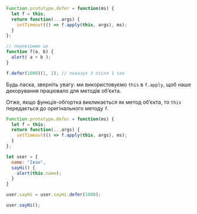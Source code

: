 

```js run
Function.prototype.defer = function(ms) {
  let f = this;
  return function(...args) {
    setTimeout(() => f.apply(this, args), ms);
  }
};

// перевіримо це
function f(a, b) {
  alert( a + b );
}

f.defer(1000)(1, 2); // показує 3 після 1 сек
```

Будь ласка, зверніть увагу: ми використовуємо `this` в `f.apply`, щоб наше декорування працювало для методів об’єкта.

Отже, якщо функція-обгортка викликається як метод об’єкта, то `this` передається до оригінального методу `f`.

```js run
Function.prototype.defer = function(ms) {
  let f = this;
  return function(...args) {
    setTimeout(() => f.apply(this, args), ms);
  }
};

let user = {
  name: "Іван",
  sayHi() {
    alert(this.name);
  }
}

user.sayHi = user.sayHi.defer(1000);

user.sayHi();
```
